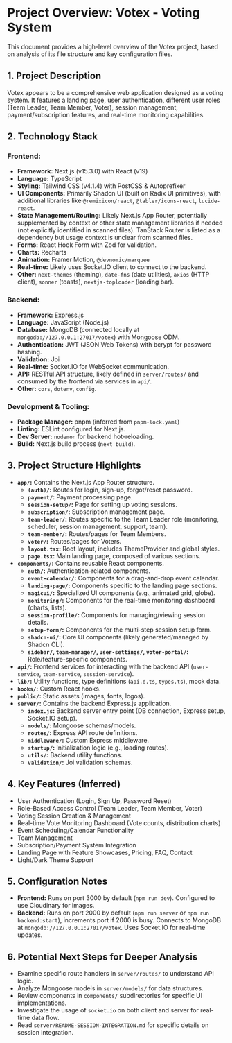 # Project Overview: Votex - Voting System

This document provides a high-level overview of the Votex project, based on analysis of its file structure and key configuration files.

## 1. Project Description

Votex appears to be a comprehensive web application designed as a voting system. It features a landing page, user authentication, different user roles (Team Leader, Team Member, Voter), session management, payment/subscription features, and real-time monitoring capabilities.

## 2. Technology Stack

### Frontend:
*   **Framework:** Next.js (v15.3.0) with React (v19)
*   **Language:** TypeScript
*   **Styling:** Tailwind CSS (v4.1.4) with PostCSS & Autoprefixer
*   **UI Components:** Primarily Shadcn UI (built on Radix UI primitives), with additional libraries like `@remixicon/react`, `@tabler/icons-react`, `lucide-react`.
*   **State Management/Routing:** Likely Next.js App Router, potentially supplemented by context or other state management libraries if needed (not explicitly identified in scanned files). TanStack Router is listed as a dependency but usage context is unclear from scanned files.
*   **Forms:** React Hook Form with Zod for validation.
*   **Charts:** Recharts
*   **Animation:** Framer Motion, `@devnomic/marquee`
*   **Real-time:** Likely uses Socket.IO client to connect to the backend.
*   **Other:** `next-themes` (theming), `date-fns` (date utilities), `axios` (HTTP client), `sonner` (toasts), `nextjs-toploader` (loading bar).

### Backend:
*   **Framework:** Express.js
*   **Language:** JavaScript (Node.js)
*   **Database:** MongoDB (connected locally at `mongodb://127.0.0.1:27017/votex`) with Mongoose ODM.
*   **Authentication:** JWT (JSON Web Tokens) with bcrypt for password hashing.
*   **Validation:** Joi
*   **Real-time:** Socket.IO for WebSocket communication.
*   **API:** RESTful API structure, likely defined in `server/routes/` and consumed by the frontend via services in `api/`.
*   **Other:** `cors`, `dotenv`, `config`.

### Development & Tooling:
*   **Package Manager:** pnpm (inferred from `pnpm-lock.yaml`)
*   **Linting:** ESLint configured for Next.js.
*   **Dev Server:** `nodemon` for backend hot-reloading.
*   **Build:** Next.js build process (`next build`).

## 3. Project Structure Highlights

*   **`app/`:** Contains the Next.js App Router structure.
    *   **`(auth)/`:** Routes for login, sign-up, forgot/reset password.
    *   **`payment/`:** Payment processing page.
    *   **`session-setup/`:** Page for setting up voting sessions.
    *   **`subscription/`:** Subscription management page.
    *   **`team-leader/`:** Routes specific to the Team Leader role (monitoring, scheduler, session management, support, team).
    *   **`team-member/`:** Routes/pages for Team Members.
    *   **`voter/`:** Routes/pages for Voters.
    *   **`layout.tsx`:** Root layout, includes ThemeProvider and global styles.
    *   **`page.tsx`:** Main landing page, composed of various sections.
*   **`components/`:** Contains reusable React components.
    *   **`auth/`:** Authentication-related components.
    *   **`event-calendar/`:** Components for a drag-and-drop event calendar.
    *   **`landing-page/`:** Components specific to the landing page sections.
    *   **`magicui/`:** Specialized UI components (e.g., animated grid, globe).
    *   **`monitoring/`:** Components for the real-time monitoring dashboard (charts, lists).
    *   **`session-profile/`:** Components for managing/viewing session details.
    *   **`setup-form/`:** Components for the multi-step session setup form.
    *   **`shadcn-ui/`:** Core UI components (likely generated/managed by Shadcn CLI).
    *   **`sidebar/`, `team-manager/`, `user-settings/`, `voter-portal/`:** Role/feature-specific components.
*   **`api/`:** Frontend services for interacting with the backend API (`user-service`, `team-service`, `session-service`).
*   **`lib/`:** Utility functions, type definitions (`api.d.ts`, `types.ts`), mock data.
*   **`hooks/`:** Custom React hooks.
*   **`public/`:** Static assets (images, fonts, logos).
*   **`server/`:** Contains the backend Express.js application.
    *   **`index.js`:** Backend server entry point (DB connection, Express setup, Socket.IO setup).
    *   **`models/`:** Mongoose schemas/models.
    *   **`routes/`:** Express API route definitions.
    *   **`middleware/`:** Custom Express middleware.
    *   **`startup/`:** Initialization logic (e.g., loading routes).
    *   **`utils/`:** Backend utility functions.
    *   **`validation/`:** Joi validation schemas.

## 4. Key Features (Inferred)

*   User Authentication (Login, Sign Up, Password Reset)
*   Role-Based Access Control (Team Leader, Team Member, Voter)
*   Voting Session Creation & Management
*   Real-time Vote Monitoring Dashboard (Vote counts, distribution charts)
*   Event Scheduling/Calendar Functionality
*   Team Management
*   Subscription/Payment System Integration
*   Landing Page with Feature Showcases, Pricing, FAQ, Contact
*   Light/Dark Theme Support

## 5. Configuration Notes

*   **Frontend:** Runs on port 3000 by default (`npm run dev`). Configured to use Cloudinary for images.
*   **Backend:** Runs on port 2000 by default (`npm run server` or `npm run backend:start`), increments port if 2000 is busy. Connects to MongoDB at `mongodb://127.0.0.1:27017/votex`. Uses Socket.IO for real-time updates.

## 6. Potential Next Steps for Deeper Analysis

*   Examine specific route handlers in `server/routes/` to understand API logic.
*   Analyze Mongoose models in `server/models/` for data structures.
*   Review components in `components/` subdirectories for specific UI implementations.
*   Investigate the usage of `socket.io` on both client and server for real-time data flow.
*   Read `server/README-SESSION-INTEGRATION.md` for specific details on session integration.
